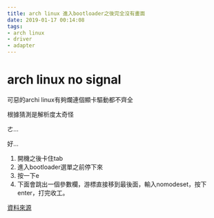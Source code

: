 ```yaml
---
title: arch linux 進入bootloader之後完全沒有畫面
date: 2019-01-17 00:14:08
tags:
- arch linux
- driver
- adapter
---
```


# arch linux no signal

可惡的archi linux有夠爛連個顯卡驅動都不齊全

根據猜測是解析度太奇怪

ㄜ...

好...

1. 開機之後卡住tab
2. 進入bootloader選單之前停下來
3. 按一下e
4. 下面會跳出一個參數欄，游標直接移到最後面，輸入nomodeset，按下enter，打完收工。


[資料來源](https://bbs.archlinux.org/viewtopic.php?id=158530)
